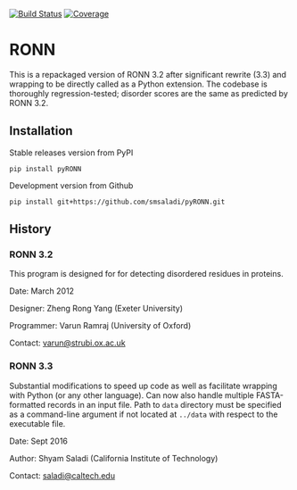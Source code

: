 [![Build Status](https://travis-ci.org/smsaladi/pyRONN.svg?branch=master)](https://travis-ci.org/smsaladi/pyRONN)
[![Coverage](https://img.shields.io/codecov/c/github/smsaladi/pyRONN/master.svg)](https://codecov.io/github/smsaladi/pyRONN/)

RONN
====

This is a repackaged version of RONN 3.2 after significant rewrite (3.3) and
wrapping to be directly called as a Python extension. The codebase is thoroughly
regression-tested; disorder scores are the same as predicted by RONN 3.2.

## Installation

Stable releases version from PyPI
```shell
pip install pyRONN
```

Development version from Github
```shell
pip install git+https://github.com/smsaladi/pyRONN.git
```


## History

### RONN 3.2

This program is designed for for detecting disordered residues in proteins.

Date:	March 2012

Designer:	Zheng Rong Yang (Exeter University)

Programmer:	Varun Ramraj (University of Oxford)

Contact:	varun@strubi.ox.ac.uk


### RONN 3.3
Substantial modifications to speed up code as well as facilitate wrapping
with Python (or any other language). Can now also handle multiple
FASTA-formatted records in an input file. Path to `data` directory must be
specified as a command-line argument if not located at `../data` with respect
to the executable file.

Date:    Sept 2016

Author:  Shyam Saladi (California Institute of Technology)

Contact: saladi@caltech.edu
